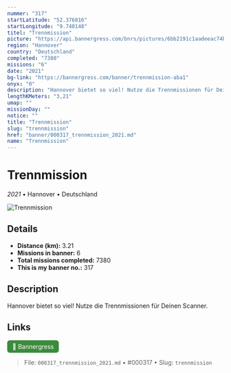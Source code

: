 ```yaml
---
nummer: "317"
startLatitude: "52.376816"
startLongitude: "9.740148"
titel: "Trennmission"
picture: "https://api.bannergress.com/bnrs/pictures/6bb2191c1aadeeac74b5f0b7cce734ae"
region: "Hannover"
country: "Deutschland"
completed: "7380"
missions: "6"
date: "2021"
bg-link: "https://bannergress.com/banner/trennmission-aba1"
onyx: "0"
description: "Hannover bietet so viel! Nutze die Trennmissionen für Deinen Scanner."
lengthKMeters: "3,21"
umap: ""
missionDay: ""
notice: ""
title: "Trennmission"
slug: "trennmission"
href: "banner/000317_trennmission_2021.md"
name: "Trennmission"
---
```

# Trennmission

*2021* • Hannover • Deutschland

![Trennmission](https://api.bannergress.com/bnrs/pictures/6bb2191c1aadeeac74b5f0b7cce734ae)



## Details
- **Distance (km):** 3.21
- **Missions in banner:** 6
- **Total missions completed:** 7380
- **This is my banner no.:** 317



## Description
Hannover bietet so viel! Nutze die Trennmissionen für Deinen Scanner.



## Links
<a href="https://bannergress.com/banner/trennmission-aba1" target="_blank" style="display:inline-block;margin-right:8px;padding:6px 12px;background:#3c8b3c;color:#fff;text-decoration:none;border-radius:6px;">🔗 Bannergress</a>



> File: `000317_trennmission_2021.md`
> • #000317
> • Slug: `trennmission`
